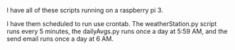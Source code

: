 I have all of these scripts running on a raspberry pi 3.

I have them scheduled to run use crontab. 
The weatherStation.py script runs every 5 minutes, the dailyAvgs.py runs once a day at 5:59 AM, and the send email runs once a day at 6 AM.
